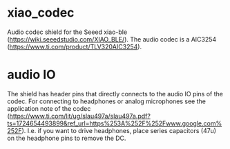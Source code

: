 # xiao_codec
Audio codec shield for the Seeed xiao-ble (https://wiki.seeedstudio.com/XIAO_BLE/).
The audio codec is a AIC3254 (https://www.ti.com/product/TLV320AIC3254).

# audio IO
The shield has header pins that directly connects to the audio IO pins of the codec. For connecting to headphones or analog microphones see the application note of the codec (https://www.ti.com/lit/ug/slau497a/slau497a.pdf?ts=1724654493899&ref_url=https%253A%252F%252Fwww.google.com%252F). I.e. if you want to drive headphones, place series capacitors (47u) on the headphone pins to remove the DC.
 

